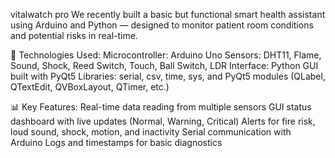 vitalwatch pro
We recently built a basic but functional smart health assistant using Arduino and Python — designed to monitor patient room conditions and potential risks in real-time.

🧰 Technologies Used:
Microcontroller: Arduino Uno
Sensors: DHT11, Flame, Sound, Shock, Reed Switch, Touch, Ball Switch, LDR
Interface: Python GUI built with PyQt5
Libraries: serial, csv, time, sys, and PyQt5 modules (QLabel, QTextEdit, QVBoxLayout, QTimer, etc.)

📊 Key Features:
Real-time data reading from multiple sensors
GUI status dashboard with live updates (Normal, Warning, Critical)
Alerts for fire risk, loud sound, shock, motion, and inactivity
Serial communication with Arduino
Logs and timestamps for basic diagnostics
